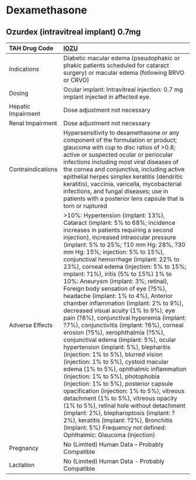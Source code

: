 # Dexamethasone

## Ozurdex (intravitreal implant) 0.7mg

| TAH Drug Code      | [**IOZU**](https://www.tahsda.org.tw/drugs/hissearch.php?drug_code=IOZU)                                                                                                                                                                                                                                                                                                                                                                                                                                                                                                                                                                                                                                                                                                                                                                                                                                                                                                                                                                                                                                                                                                                                                                                                                |
|:-------------------|:----------------------------------------------------------------------------------------------------------------------------------------------------------------------------------------------------------------------------------------------------------------------------------------------------------------------------------------------------------------------------------------------------------------------------------------------------------------------------------------------------------------------------------------------------------------------------------------------------------------------------------------------------------------------------------------------------------------------------------------------------------------------------------------------------------------------------------------------------------------------------------------------------------------------------------------------------------------------------------------------------------------------------------------------------------------------------------------------------------------------------------------------------------------------------------------------------------------------------------------------------------------------------------------|
| Indications        | Diabetic macular edema (pseudophakic or phakic patients scheduled for cataract surgery) or macular edema (following BRVO or CRVO)                                                                                                                                                                                                                                                                                                                                                                                                                                                                                                                                                                                                                                                                                                                                                                                                                                                                                                                                                                                                                                                                                                                                                       |
| Dosing             | Ocular implant: Intravitreal injection: 0.7 mg implant injected in affected eye.                                                                                                                                                                                                                                                                                                                                                                                                                                                                                                                                                                                                                                                                                                                                                                                                                                                                                                                                                                                                                                                                                                                                                                                                        |
| Hepatic Impairment | Dose adjustment not necessary                                                                                                                                                                                                                                                                                                                                                                                                                                                                                                                                                                                                                                                                                                                                                                                                                                                                                                                                                                                                                                                                                                                                                                                                                                                           |
| Renal Impairment   | Dose adjustment not necessary                                                                                                                                                                                                                                                                                                                                                                                                                                                                                                                                                                                                                                                                                                                                                                                                                                                                                                                                                                                                                                                                                                                                                                                                                                                           |
| Contraindications  | Hypersensitivity to dexamethasone or any component of the formulation or product; glaucoma with cup to disc ratios of >0.8; active or suspected ocular or periocular infections including most viral diseases of the cornea and conjunctiva, including active epithelial herpes simplex keratitis (dendritic keratitis), vaccinia, varicella, mycobacterial infections, and fungal diseases; use in patients with a posterior lens capsule that is torn or ruptured                                                                                                                                                                                                                                                                                                                                                                                                                                                                                                                                                                                                                                                                                                                                                                                                                     |
| Adverse Effects    | >10%: Hypertension (implant: 13%), Cataract (implant: 5% to 68%; incidence increases in patients requiring a second injection), increased intraocular pressure (implant: 5% to 25%; ?10 mm Hg: 28%, ?30 mm Hg: 15%; injection: 5% to 15%), conjunctival hemorrhage (implant: 22% to 23%), corneal edema (injection: 5% to 15%; implant: ?1%), iritis (5% to 15%) 1% to 10%: Aneurysm (implant: 3%; retinal), Foreign body sensation of eye (?5%), headache (implant: 1% to 4%), Anterior chamber inflammation (implant: 2% to 9%), decreased visual acuity (1% to 9%), eye pain (?8%), conjunctival hyperemia (implant: ?7%), conjunctivitis (implant: ?6%), corneal erosion (?5%), xerophthalmia (?5%), conjunctival edema (implant: 5%), ocular hypertension (implant: 5%), blepharitis (injection: 1% to 5%), blurred vision (injection: 1% to 5%), cystoid macular edema (1% to 5%), ophthalmic inflammation (injection: 1% to 5%), photophobia (injection: 1% to 5%), posterior capsule opacification (injection: 1% to 5%), vitreous detachment (1% to 5%), vitreous opacity (1% to 5%), retinal hole without detachment (implant: 2%), blepharoptosis (implant: ?2%), keratitis (implant: ?2%), Bronchitis (implant: 5%) Frequency not defined: Ophthalmic: Glaucoma (injection) |
| Pregnancy          | No (Limited) Human Data – Probably Compatible                                                                                                                                                                                                                                                                                                                                                                                                                                                                                                                                                                                                                                                                                                                                                                                                                                                                                                                                                                                                                                                                                                                                                                                                                                           |
| Lactation          | No (Limited) Human Data - Probably Compatible                                                                                                                                                                                                                                                                                                                                                                                                                                                                                                                                                                                                                                                                                                                                                                                                                                                                                                                                                                                                                                                                                                                                                                                                                                           |

